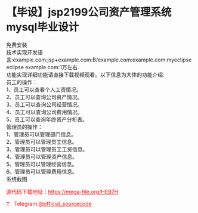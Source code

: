 # 【毕设】jsp2199公司资产管理系统mysql毕业设计

免费安装<br>技术实现开发语言:example.com:jsp+example.com:B/example.com:example.com:myeclipse eclipse example.com:1万左右.<br>功能实现详细功能请直接下载视频观看。以下信息为大体的功能介绍:<br>员工的操作：<br>1、员工可以查看个人工资情况。<br>2、员工可以查询公司资产情况。<br>3、员工可以查询公司经营情况。<br>4、员工可以查询公司费用情况。<br>5、员工可以查询年终资产分析表。<br>管理员的操作：<br>1、管理员可以管理部门信息。<br>2、管理员可以管理员工信息。<br>3、管理员可以管理员工工资信息。<br>4、管理员可以管理资产信息。<br>5、管理员可以管理经营信息。<br>6、管理员可以管理费用信息。<br>系统截图 <br>


<p style="color: red;">源代码下载地址：<a href="https://mega-file.org/HEB7H" style="color: red;">https://mega-file.org/HEB7H</a></p><p style="color: red;"><img src="https://cdn-icons-png.flaticon.com/512/2111/2111646.png" alt="Telegram Icon" style="width: 16px; vertical-align: middle; margin-right: 5px;">Telegram:<a href="https://t.me/official_sourcecode" style="color: red;">@official_sourcecode</a></p>